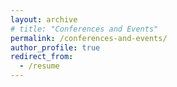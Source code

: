 ```yaml
---
layout: archive
# title: "Conferences and Events"
permalink: /conferences-and-events/
author_profile: true
redirect_from:
  - /resume
---
```

